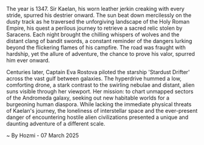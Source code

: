 
The year is 1347.  Sir Kaelan, his worn leather jerkin creaking with every stride, spurred his destrier onward.  The sun beat down mercilessly on the dusty track as he traversed the unforgiving landscape of the Holy Roman Empire, his quest a perilous journey to retrieve a sacred relic stolen by Saracens.  Each night brought the chilling whispers of wolves and the distant clang of bandit swords, a constant reminder of the dangers lurking beyond the flickering flames of his campfire.  The road was fraught with hardship, yet the allure of adventure, the chance to prove his valor, spurred him ever onward.

Centuries later, Captain Eva Rostova piloted the starship 'Stardust Drifter' across the vast gulf between galaxies. The hyperdrive hummed a low, comforting drone, a stark contrast to the swirling nebulae and distant, alien suns visible through her viewport.  Her mission: to chart unmapped sectors of the Andromeda galaxy, seeking out new habitable worlds for a burgeoning human diaspora.  While lacking the immediate physical threats of Kaelan's journey, the loneliness of interstellar space and the ever-present danger of encountering hostile alien civilizations presented a unique and daunting adventure of a different scale.

~ By Hozmi - 07 March 2025
